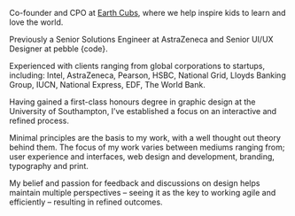 Co-founder and CPO at [Earth Cubs](https://earthcubs.com), where we help inspire kids to learn and love the world.

Previously a Senior Solutions Engineer at AstraZeneca and Senior UI/UX Designer at pebble {code}.

Experienced with clients ranging from global corporations to startups, including: Intel, AstraZeneca, Pearson, HSBC, National Grid, Lloyds Banking Group, IUCN, National Express, EDF, The World Bank.

Having gained a first-class honours degree in graphic design at the University of Southampton, I’ve established a focus on an interactive and refined process.

Minimal principles are the basis to my work, with a well thought out theory behind them. The focus of my work varies between mediums ranging from; user experience and interfaces, web design and development, branding, typography and print.

My belief and passion for feedback and discussions on design helps maintain multiple perspectives – seeing it as the key to working agile and efficiently – resulting in refined outcomes.
